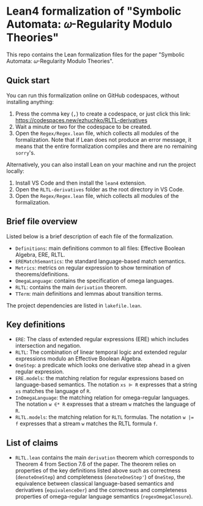 # Lean4 formalization of "Symbolic Automata: 𝜔-Regularity Modulo Theories"

This repo contains the Lean formalization files for the paper "Symbolic Automata: 𝜔-Regularity Modulo Theories".

## Quick start

You can run this formalization online on GitHub codespaces, without installing anything:

  1. Press the comma key (<kbd>,</kbd>) to create a codespace, or just click this link: https://codespaces.new/ezhuchko/RLTL-derivatives
  2. Wait a minute or two for the codespace to be created.
  3. Open the `Regex/Regex.lean` file, which collects all modules of the formalization. Note that if Lean does not produce an error message, it means that the entire formalization compiles and there are no remaining `sorry`'s. 

Alternatively, you can also install Lean on your machine and run the project locally:

  1. Install VS Code and then install the `lean4` extension.
  2. Open the `RLTL-derivatives` folder as the root directory in VS Code.
  3. Open the `Regex/Regex.lean` file, which collects all modules of the formalization.

## Brief file overview

Listed below is a brief description of each file of the formalization.

- `Definitions`: main definitions common to all files: Effective Boolean Algebra, ERE, RLTL.
- `EREMatchSemantics`: the standard language-based match semantics.
- `Metrics`: metrics on regular expression to show termination of theorems/definitions.
- `OmegaLanguage`: contains the specification of omega languages.
- `RLTL`: contains the main `derivation` theorem.
- `TTerm`: main definitions and lemmas about transition terms.

The project dependencies are listed in `lakefile.lean`.

## Key definitions 

* `ERE`: The class of extended regular expressions (ERE) which includes intersection and negation.
* `RLTL`: The combination of linear temporal logic and extended regular expressions modulo an Effective Boolean Algebra.
* `OneStep`: a predicate which looks one derivative step ahead in a given regular expression.
* `ERE.models`: the matching relation for regular expressions based on language-based semantics. The notation `xs ⊫ R` expresses that a string `xs` matches the language of `R`. 
* `InOmegaLanguage`: the matching relation for omega-regular languages. The notation `w ∈* R` expresses that a stream `w` matches the language of `R`.
* `RLTL.models`: the matching relation for `RLTL` formulas. The notation `w |= f` expresses that a stream `w` matches the RLTL formula `f`.

## List of claims 

- `RLTL.lean` contains the main `derivation` theorem which corresponds to Theorem 4 from Section 7.6 of the paper. The theorem relies on properties of the key definitions listed above such as correctness (`denoteOneStep`) and completeness (`denoteOneStep'`) of `OneStep`, the equivalence between classical language-based semantics and derivatives (`equivalenceDer`) and the correctness and completeness properties of omega-regular language semantics (`regexOmegaClosure`). 

